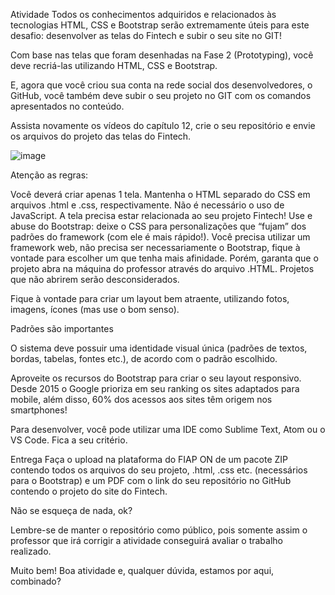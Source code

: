 Atividade
Todos os conhecimentos adquiridos e relacionados às tecnologias HTML, CSS e Bootstrap serão extremamente úteis para este desafio: desenvolver as telas do Fintech e subir o seu site no GIT!

 



 



 

Com base nas telas que foram desenhadas na Fase 2 (Prototyping), você deve recriá-las utilizando HTML, CSS e Bootstrap.

E, agora que você criou sua conta na rede social dos desenvolvedores, o GitHub, você também deve subir o seu projeto no GIT com os comandos apresentados no conteúdo.

Assista novamente os vídeos do capítulo 12, crie o seu repositório e envie os arquivos do projeto das telas do Fintech.

 
![image](https://github.com/user-attachments/assets/3c9bc593-2ecd-42c7-9340-735a22670cfc)

Atenção as regras:

Você deverá criar apenas 1 tela.
Mantenha o HTML separado do CSS em arquivos .html e .css, respectivamente.
Não é necessário o uso de JavaScript.
A tela precisa estar relacionada ao seu projeto Fintech!
Use e abuse do Bootstrap: deixe o CSS para personalizações que “fujam” dos padrões do framework (com ele é mais rápido!).
Você precisa utilizar um framework web, não precisa ser necessariamente o Bootstrap, fique à vontade para escolher um que tenha mais afinidade.
Porém, garanta que o projeto abra na máquina do professor através do arquivo .HTML. Projetos que não abrirem serão desconsiderados.
 

Fique à vontade para criar um layout bem atraente, utilizando fotos, imagens, ícones (mas use o bom senso).

Padrões são importantes

O sistema deve possuir uma identidade visual única (padrões de textos, bordas, tabelas, fontes etc.), de acordo com o padrão escolhido.

Aproveite os recursos do Bootstrap para criar o seu layout responsivo. Desde 2015 o Google prioriza em seu ranking os sites adaptados para mobile, além disso, 60% dos acessos aos sites têm origem nos smartphones!

Para desenvolver, você pode utilizar uma IDE como Sublime Text, Atom ou o VS Code. Fica a seu critério.

Entrega
Faça o upload na plataforma do FIAP ON de um pacote ZIP contendo todos os arquivos do seu projeto, .html, .css etc. (necessários para o Bootstrap) e um PDF com o link do seu repositório no GitHub contendo o projeto do site do Fintech.

Não se esqueça de nada, ok?

Lembre-se de manter o repositório como público, pois somente assim o professor que irá corrigir a atividade conseguirá avaliar o trabalho realizado.

 



 

Muito bem! Boa atividade e, qualquer dúvida, estamos por aqui, combinado?
